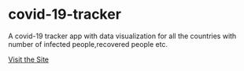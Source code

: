 # covid-19-tracker

A covid-19 tracker app with data visualization for all the countries with number of infected people,recovered people etc.

[Visit the Site](https://covid-19-trackr.netlify.app/)

